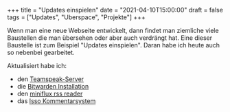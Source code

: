 +++
title = "Updates einspielen"
date = "2021-04-10T15:00:00"
draft = false
tags = ["Updates", "Uberspace", "Projekte"]
+++

Wenn man eine neue Webseite entwickelt, dann findet man ziemliche viele Baustellen die man übersehen oder aber auch verdrängt hat. Eine dieser Baustelle ist zum Beispiel "Updates einspielen". Daran habe ich heute auch so nebenbei gearbeitet.

Aktualisiert habe ich:

- den [Teamspeak-Server](ts3server://ts.darkdexter.de)
- die [Bitwarden Installation](https://lab.uberspace.de/guide_bitwarden.html)
- den [miniflux rss reader](https://miniflux.app/)
- das [Isso Kommentarsystem](https://posativ.org/isso/)

<!--more-->
